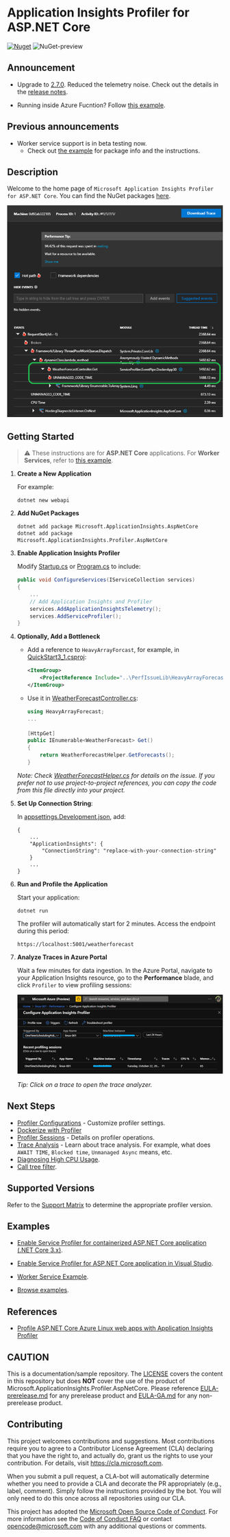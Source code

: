 # Application Insights Profiler for ASP.NET Core

[![Nuget](https://img.shields.io/nuget/v/Microsoft.ApplicationInsights.Profiler.AspNetCore)](https://www.nuget.org/packages/Microsoft.ApplicationInsights.Profiler.AspNetCore/)
![NuGet-preview](https://img.shields.io/nuget/vpre/Microsoft.ApplicationInsights.Profiler.AspNetCore)

## Announcement

* Upgrade to [2.7.0](https://www.nuget.org/packages/Microsoft.ApplicationInsights.Profiler.AspNetCore/2.7.0). Reduced the telemetry noise. Check out the details in the [release notes](https://github.com/microsoft/ApplicationInsights-Profiler-AspNetCore/releases/tag/v2.7.0).

* Running inside Azure Fucntion? Follow [this example](./examples/EnableServiceProfilerForAzureFunction).

## Previous announcements

* Worker service support is in beta testing now.
  * Check out [the example](./examples/ServiceProfilerInWorkerNet6/Readme.md) for package info and the instructions.

## Description

Welcome to the home page of `Microsoft Application Insights Profiler for ASP.NET Core`. You can find the NuGet packages [here](https://www.nuget.org/packages/Microsoft.ApplicationInsights.Profiler.AspNetCore/).

![Profiler Traces](./media/profiler-traces.png)

## Getting Started

> ⚠️ These instructions are for **ASP.NET Core** applications. For **Worker Services**, refer to [this example](./examples/ServiceProfilerInWorkerNet6/Readme.md).

1. **Create a New Application**

    For example:

    ```shell
    dotnet new webapi
    ```

1. **Add NuGet Packages**

    ```shell
    dotnet add package Microsoft.ApplicationInsights.AspNetCore
    dotnet add package Microsoft.ApplicationInsights.Profiler.AspNetCore
    ```

1. **Enable Application Insights Profiler**

    Modify [Startup.cs](./examples/QuickStart3_0/Startup.cs) or [Program.cs](./examples/EnableServiceProfilerNet8/Program.cs) to include:

    ```csharp
    public void ConfigureServices(IServiceCollection services)
    {
        ...
        // Add Application Insights and Profiler
        services.AddApplicationInsightsTelemetry();
        services.AddServiceProfiler();
    }
    ```

1. **Optionally, Add a Bottleneck**

    * Add a reference to `HeavyArrayForcast`, for example, in [QuickStart3_1.csproj](examples/QuickStart3_1/QuickStart3_1.csproj):

        ```xml
        <ItemGroup>
            <ProjectReference Include="..\PerfIssueLib\HeavyArrayForecast\HeavyArrayForecast.csproj" />
        </ItemGroup>
        ```

    * Use it in [WeatherForecastController.cs](examples/QuickStart3_1/Controllers/WeatherForecastController.cs):

        ```csharp
        using HeavyArrayForecast;
        ...

        [HttpGet]
        public IEnumerable<WeatherForecast> Get()
        {
            return WeatherForecastHelper.GetForecasts();
        }
        ```

    _Note: Check [WeatherForecastHelper.cs](examples/PerfIssueLib/HeavyArrayForecast/WeatherForecastHelper.cs) for details on the issue. If you prefer not to use project-to-project references, you can copy the code from this file directly into your project._

1. **Set Up Connection String**:

    In [appsettings.Development.json](examples/QuickStart3_1/appsettings.Development.json), add:

    ```jsonc
    {
        ...
        "ApplicationInsights": {
            "ConnectionString": "replace-with-your-connection-string"
        }
        ...
    }
    ```

1. **Run and Profile the Application**

    Start your application:

    ```shell
    dotnet run
    ```

    The profiler will automatically start for 2 minutes. Access the endpoint during this period:

    ```url
    https://localhost:5001/weatherforecast
    ```

1. **Analyze Traces in Azure Portal**

    Wait a few minutes for data ingestion. In the Azure Portal, navigate to your Application Insights resource, go to the **Performance** blade, and click `Profiler` to view profiling sessions:

    ![Profiler Trace Sessions](./media/OneTimeProfilerTrace.png)

    _Tip: Click on a trace to open the trace analyzer._

## Next Steps

* [Profiler Configurations](./Configurations.md) -  Customize profiler settings.
* [Dockerize with Profiler](./examples/QuickStart3_0/Readme2.md)
* [Profiler Sessions](./ProfilerSessions.md) - Details on profiler operations.
* [Trace Analysis](https://docs.microsoft.com/en-us/azure/application-insights/app-insights-profiler-overview?toc=/azure/azure-monitor/toc.json#view-profiler-data) - Learn about trace analysis. For example, what does `AWAIT TIME`, `Blocked time`, `Unmanaged Async` means, etc.
* [Diagnosing High CPU Usage](https://github.com/Azure/azure-diagnostics-tools/blob/master/Profiler/TriggerProfiler.md).
* [Call tree filter](https://github.com/Azure/azure-diagnostics-tools/blob/master/Profiler/CallTreeFilter.md).

## Supported Versions

Refer to the [Support Matrix](./SupportMatrix.md) to determine the appropriate profiler version.

## Examples

* [Enable Service Profiler for containerized ASP.NET Core application (.NET Core 3.x)](./examples/QuickStart3_0/Readme.md).

* [Enable Service Profiler for ASP.NET Core application in Visual Studio](./examples/EnableServiceProfilerInVSCLR2_1).

* [Worker Service Example](./examples/ServiceProfilerInWorkerNet6/Readme.md).

* [Browse examples](./examples/).

## References

* [Profile ASP.NET Core Azure Linux web apps with Application Insights Profiler](https://docs.microsoft.com/en-us/azure/application-insights/app-insights-profiler-aspnetcore-linux)

## CAUTION

This is a documentation/sample repository. The [LICENSE](LICENSE) covers the content in this repository but does **NOT** cover the use of the product of Microsoft.ApplicationInsights.Profiler.AspNetCore. Please reference [EULA-prerelease.md](EULA-prerelease.md) for any prerelease product and [EULA-GA.md](EULA-GA.md) for any non-prerelease product.

## Contributing

This project welcomes contributions and suggestions.  Most contributions require you to agree to a
Contributor License Agreement (CLA) declaring that you have the right to, and actually do, grant us
the rights to use your contribution. For details, visit <https://cla.microsoft.com>.

When you submit a pull request, a CLA-bot will automatically determine whether you need to provide
a CLA and decorate the PR appropriately (e.g., label, comment). Simply follow the instructions
provided by the bot. You will only need to do this once across all repositories using our CLA.

This project has adopted the [Microsoft Open Source Code of Conduct](https://opensource.microsoft.com/codeofconduct/).
For more information see the [Code of Conduct FAQ](https://opensource.microsoft.com/codeofconduct/faq/) or
contact [opencode@microsoft.com](mailto:opencode@microsoft.com) with any additional questions or comments.
